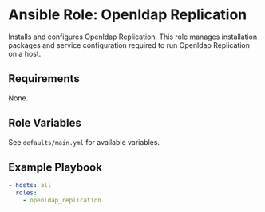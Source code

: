 # Ansible Role: Openldap Replication

Installs and configures Openldap Replication. This role manages installation packages and service configuration required to run Openldap Replication on a host.

## Requirements

None.

## Role Variables

See `defaults/main.yml` for available variables.

## Example Playbook

```yaml
- hosts: all
  roles:
    - openldap_replication
```
